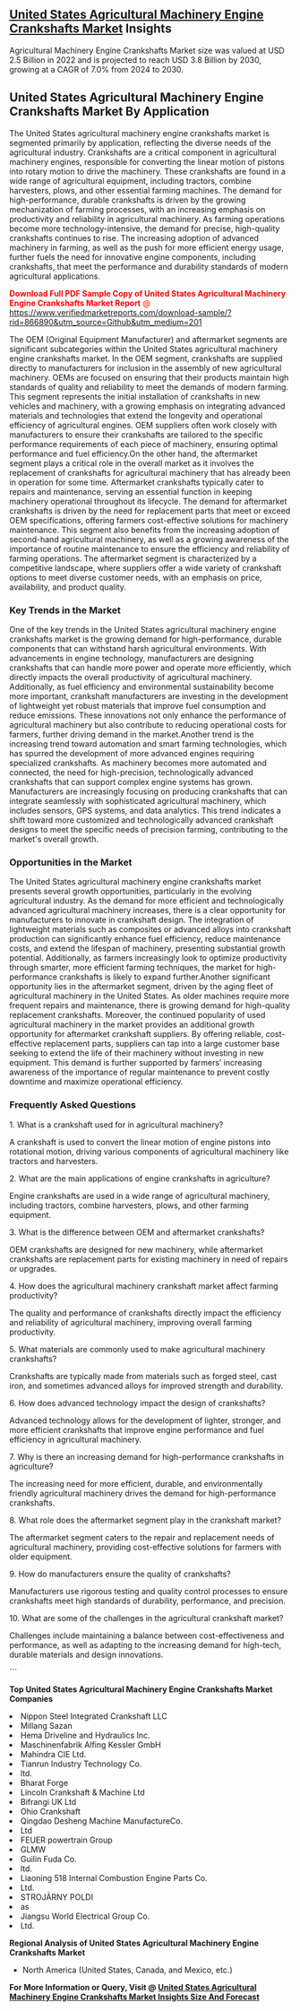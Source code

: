 <h2><a href="https://www.verifiedmarketreports.com/download-sample/?rid=866890&amp;utm_source=Github&amp;utm_medium=201" target="_blank">United States Agricultural Machinery Engine Crankshafts Market</a> Insights</h2><p>Agricultural Machinery Engine Crankshafts Market size was valued at USD 2.5 Billion in 2022 and is projected to reach USD 3.8 Billion by 2030, growing at a CAGR of 7.0% from 2024 to 2030.</p><p><h2>United States Agricultural Machinery Engine Crankshafts Market By Application</h2>The United States agricultural machinery engine crankshafts market is segmented primarily by application, reflecting the diverse needs of the agricultural industry. Crankshafts are a critical component in agricultural machinery engines, responsible for converting the linear motion of pistons into rotary motion to drive the machinery. These crankshafts are found in a wide range of agricultural equipment, including tractors, combine harvesters, plows, and other essential farming machines. The demand for high-performance, durable crankshafts is driven by the growing mechanization of farming processes, with an increasing emphasis on productivity and reliability in agricultural machinery. As farming operations become more technology-intensive, the demand for precise, high-quality crankshafts continues to rise. The increasing adoption of advanced machinery in farming, as well as the push for more efficient energy usage, further fuels the need for innovative engine components, including crankshafts, that meet the performance and durability standards of modern agricultural applications.<p><span class=""><span style="color: #ff0000;"><strong>Download Full PDF Sample Copy of United States Agricultural Machinery Engine Crankshafts Market Report</strong> @ </span><a href="https://www.verifiedmarketreports.com/download-sample/?rid=866890&amp;utm_source=Github&amp;utm_medium=201" target="_blank">https://www.verifiedmarketreports.com/download-sample/?rid=866890&amp;utm_source=Github&amp;utm_medium=201</a></span></p>The OEM (Original Equipment Manufacturer) and aftermarket segments are significant subcategories within the United States agricultural machinery engine crankshafts market. In the OEM segment, crankshafts are supplied directly to manufacturers for inclusion in the assembly of new agricultural machinery. OEMs are focused on ensuring that their products maintain high standards of quality and reliability to meet the demands of modern farming. This segment represents the initial installation of crankshafts in new vehicles and machinery, with a growing emphasis on integrating advanced materials and technologies that extend the longevity and operational efficiency of agricultural engines. OEM suppliers often work closely with manufacturers to ensure their crankshafts are tailored to the specific performance requirements of each piece of machinery, ensuring optimal performance and fuel efficiency.On the other hand, the aftermarket segment plays a critical role in the overall market as it involves the replacement of crankshafts for agricultural machinery that has already been in operation for some time. Aftermarket crankshafts typically cater to repairs and maintenance, serving an essential function in keeping machinery operational throughout its lifecycle. The demand for aftermarket crankshafts is driven by the need for replacement parts that meet or exceed OEM specifications, offering farmers cost-effective solutions for machinery maintenance. This segment also benefits from the increasing adoption of second-hand agricultural machinery, as well as a growing awareness of the importance of routine maintenance to ensure the efficiency and reliability of farming operations. The aftermarket segment is characterized by a competitive landscape, where suppliers offer a wide variety of crankshaft options to meet diverse customer needs, with an emphasis on price, availability, and product quality.<h3>Key Trends in the Market</h3>One of the key trends in the United States agricultural machinery engine crankshafts market is the growing demand for high-performance, durable components that can withstand harsh agricultural environments. With advancements in engine technology, manufacturers are designing crankshafts that can handle more power and operate more efficiently, which directly impacts the overall productivity of agricultural machinery. Additionally, as fuel efficiency and environmental sustainability become more important, crankshaft manufacturers are investing in the development of lightweight yet robust materials that improve fuel consumption and reduce emissions. These innovations not only enhance the performance of agricultural machinery but also contribute to reducing operational costs for farmers, further driving demand in the market.Another trend is the increasing trend toward automation and smart farming technologies, which has spurred the development of more advanced engines requiring specialized crankshafts. As machinery becomes more automated and connected, the need for high-precision, technologically advanced crankshafts that can support complex engine systems has grown. Manufacturers are increasingly focusing on producing crankshafts that can integrate seamlessly with sophisticated agricultural machinery, which includes sensors, GPS systems, and data analytics. This trend indicates a shift toward more customized and technologically advanced crankshaft designs to meet the specific needs of precision farming, contributing to the market's overall growth.<h3>Opportunities in the Market</h3>The United States agricultural machinery engine crankshafts market presents several growth opportunities, particularly in the evolving agricultural industry. As the demand for more efficient and technologically advanced agricultural machinery increases, there is a clear opportunity for manufacturers to innovate in crankshaft design. The integration of lightweight materials such as composites or advanced alloys into crankshaft production can significantly enhance fuel efficiency, reduce maintenance costs, and extend the lifespan of machinery, presenting substantial growth potential. Additionally, as farmers increasingly look to optimize productivity through smarter, more efficient farming techniques, the market for high-performance crankshafts is likely to expand further.Another significant opportunity lies in the aftermarket segment, driven by the aging fleet of agricultural machinery in the United States. As older machines require more frequent repairs and maintenance, there is growing demand for high-quality replacement crankshafts. Moreover, the continued popularity of used agricultural machinery in the market provides an additional growth opportunity for aftermarket crankshaft suppliers. By offering reliable, cost-effective replacement parts, suppliers can tap into a large customer base seeking to extend the life of their machinery without investing in new equipment. This demand is further supported by farmers’ increasing awareness of the importance of regular maintenance to prevent costly downtime and maximize operational efficiency.<h3>Frequently Asked Questions</h3><p>1. What is a crankshaft used for in agricultural machinery?</p><p>A crankshaft is used to convert the linear motion of engine pistons into rotational motion, driving various components of agricultural machinery like tractors and harvesters.</p><p>2. What are the main applications of engine crankshafts in agriculture?</p><p>Engine crankshafts are used in a wide range of agricultural machinery, including tractors, combine harvesters, plows, and other farming equipment.</p><p>3. What is the difference between OEM and aftermarket crankshafts?</p><p>OEM crankshafts are designed for new machinery, while aftermarket crankshafts are replacement parts for existing machinery in need of repairs or upgrades.</p><p>4. How does the agricultural machinery crankshaft market affect farming productivity?</p><p>The quality and performance of crankshafts directly impact the efficiency and reliability of agricultural machinery, improving overall farming productivity.</p><p>5. What materials are commonly used to make agricultural machinery crankshafts?</p><p>Crankshafts are typically made from materials such as forged steel, cast iron, and sometimes advanced alloys for improved strength and durability.</p><p>6. How does advanced technology impact the design of crankshafts?</p><p>Advanced technology allows for the development of lighter, stronger, and more efficient crankshafts that improve engine performance and fuel efficiency in agricultural machinery.</p><p>7. Why is there an increasing demand for high-performance crankshafts in agriculture?</p><p>The increasing need for more efficient, durable, and environmentally friendly agricultural machinery drives the demand for high-performance crankshafts.</p><p>8. What role does the aftermarket segment play in the crankshaft market?</p><p>The aftermarket segment caters to the repair and replacement needs of agricultural machinery, providing cost-effective solutions for farmers with older equipment.</p><p>9. How do manufacturers ensure the quality of crankshafts?</p><p>Manufacturers use rigorous testing and quality control processes to ensure crankshafts meet high standards of durability, performance, and precision.</p><p>10. What are some of the challenges in the agricultural crankshaft market?</p><p>Challenges include maintaining a balance between cost-effectiveness and performance, as well as adapting to the increasing demand for high-tech, durable materials and design innovations.</p>```</p><p><strong>Top United States Agricultural Machinery Engine Crankshafts Market Companies</strong></p><div data-test-id=""><p><li>Nippon Steel Integrated Crankshaft LLC</li><li> Millang Sazan</li><li> Hema Driveline and Hydraulics Inc.</li><li> Maschinenfabrik Alfing Kessler GmbH</li><li> Mahindra CIE Ltd.</li><li> Tianrun Industry Technology Co.</li><li>ltd.</li><li> Bharat Forge</li><li> Lincoln Crankshaft & Machine Ltd</li><li> Bifrangi UK Ltd</li><li> Ohio Crankshaft</li><li> Qingdao Desheng Machine ManufactureCo.</li><li> Ltd</li><li> FEUER powertrain Group</li><li> GLMW</li><li> Guilin Fuda Co.</li><li>ltd.</li><li> Liaoning 518 Internal Combustion Engine Parts Co.</li><li> Ltd.</li><li> STROJÃRNY POLDI</li><li> as</li><li> Jiangsu World Electrical Group Co.</li><li> Ltd.</li></p><div><strong>Regional Analysis of&nbsp;United States Agricultural Machinery Engine Crankshafts Market</strong></div><ul><li dir="ltr"><p dir="ltr">North America&nbsp;(United States, Canada, and Mexico, etc.)</p></li></ul><p><strong>For More Information or Query, Visit @&nbsp;</strong><strong><a href="https://www.verifiedmarketreports.com/product/agricultural-machinery-engine-crankshafts-market/?utm_source=Github&amp;utm_medium=201" target="_blank">United States Agricultural Machinery Engine Crankshafts Market Insights Size And Forecast</a></strong></p></div>
